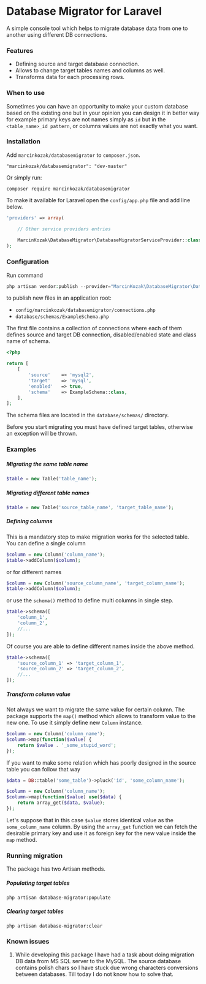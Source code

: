 # Database Migrator for Laravel

A simple console tool which helps to migrate database data from one to another using different DB connections.

### Features

- Defining source and target database connection.
- Allows to change target tables names and columns as well.
- Transforms data for each processing rows.

### When to use

Sometimes you can have an opportunity to make your custom database based on the existing one but in your opinion you can design it in better way for example primary keys are not names simply as ```id``` but in the ```<table_name>_id pattern```, or columns values are not exactly what you want.

### Installation

Add `marcinkozak/databasemigrator` to `composer.json`.
```
"marcinkozak/databasemigrator": "dev-master"
```
Or simply run:
```
composer require marcinkozak/databasemigrator
```

To make it available for Laravel open the ```config/app.php``` file and add line below.

```php
'providers' => array(

    // Other service providers entries
    
    MarcinKozak\DatabaseMigrator\DatabaseMigratorServiceProvider::class,
);
```

### Configuration

Run command

```php
php artisan vendor:publish --provider="MarcinKozak\DatabaseMigrator\DatabaseMigratorServiceProvider"
```

to publish new files in an application root:

- ```config/marcinkozak/databasemigrator/connections.php```
- ```database/schemas/ExampleSchema.php```

The first file contains a collection of connections where each of them defines source and target DB connection, disabled/enabled state and class name of schema. 

```php
<?php

return [
    [
        'source'    => 'mysql2',
        'target'    => 'mysql',
        'enabled'   => true,
        'schema'    => ExampleSchema::class,
    ],
];
```

The schema files are located in the ```database/schemas/``` directory.

Before you start migrating you must have defined target tables, otherwise an exception will be thrown.

### Examples


##### Migrating the same table name

```php
$table = new Table('table_name');
```

##### Migrating different table names

```php
$table = new Table('source_table_name', 'target_table_name');
```

##### Defining columns

This is a mandatory step to make migration works for the selected table. You can define a single column 

```php
$column = new Column('column_name');
$table->addColumn($column);
```

or for different names 

```php
$column = new Column('source_column_name', 'target_column_name');
$table->addColumn($column);
```

or use the ```schema()``` method to define multi columns in single step.

```php
$table->schema([
    'column_1',
    'column_2',
    //...
]);
```

Of course you are able to define different names inside the above method.

```php
$table->schema([
    'source_column_1' => 'target_column_1',
    'source_column_2' => 'target_column_2',
    //...
]);
```

##### Transform column value

Not always we want to migrate the same value for certain column. The package supports the ```map()``` method which allows to transform value to the new one. To use it simply define new ```Column``` instance.

```php
$column = new Column('column_name');
$column->map(function($value) {
    return $value . '_some_stupid_word';
});
```

If you want to make some relation which has poorly designed in the source table you can follow that way 

```php
$data = DB::table('some_table')->pluck('id', 'some_column_name');

$column = new Column('column_name');
$column->map(function($value) use($data) {
    return array_get($data, $value);
});
```

Let's suppose that in this case ```$value``` stores identical value as the ```some_column_name``` column. By using the ```array_get``` function we can fetch the desirable primary key and use it as foreign key for the new value inside the ```map``` method.

### Running migration

The package has two Artisan methods.

##### Populating target tables

```php artisan database-migrator:populate```

##### Clearing target tables

```php artisan database-migrator:clear```

### Known issues

1. While developing this package I have had a task about doing migration DB data from MS SQL server to the MySQL. The source database contains polish chars so I have stuck due wrong characters conversions between databases. Till today I do not know how to solve that.